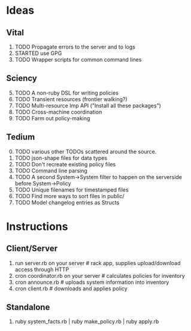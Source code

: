# Ideas
## Vital
1. TODO Propagate errors to the server and to logs
2. STARTED use GPG
3. TODO Wrapper scripts for common command lines

## Sciency
5. TODO A non-ruby DSL for writing policies
7. TODO Transient resources (frontier walking?)
8. TODO Multi-resource Imp API ("Install all these packages")
9. TODO Cross-machine coordination
10. TODO Farm out policy-making

## Tedium
0. TODO various other TODOs scattered around the source.
1. TODO json-shape files for data types
2. TODO Don't recreate existing policy files
3. TODO Command line parsing
6. TODO A second System->System filter to happen on the serverside before System->Policy
7. TODO Unique filenames for timestamped files
8. TODO Find more ways to sort files in public/
9. TODO Model changelog entries as Structs

# Instructions
## Client/Server
1. run server.rb on your server # rack app, supplies upload/download access through HTTP
2. cron coordinator.rb on your server # calculates policies for inventory
3. cron announce.rb # uploads system information into inventory
4. cron client.rb   # downloads and applies policy

## Standalone
1. ruby system_facts.rb  | ruby make_policy.rb  | ruby apply.rb
